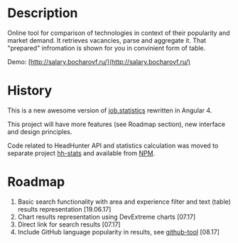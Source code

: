 # Description

Online tool for comparison of technologies in context of their popularity and market demand. It retrieves vacancies, parse and aggregate it. That "prepared" infromation is shown for you in convinient form of table. 

Demo: [http://salary.bocharovf.ru/](http://salary.bocharovf.ru/)

# History 
This is a new awesome version of [job.statistics](https://github.com/bocharovf/job.statistics) rewritten in Angular 4.

This project will have more features (see Roadmap section), new interface and design principles.

Code related to HeadHunter API and statistics calculation was moved to separate project [hh-stats](https://github.com/bocharovf/hh-stats) and available from [NPM](https://www.npmjs.com/package/hh-stats).

# Roadmap
1. Basic search functionality with area and experience filter and text (table) results representation [19.06.17]
2. Chart results representation using DevExtreme charts [07.17]
3. Direct link for search results [07.17]
4. Include GitHub language popularity in results, see [github-tool](https://github.com/bocharovf/github-tool) [08.17]
